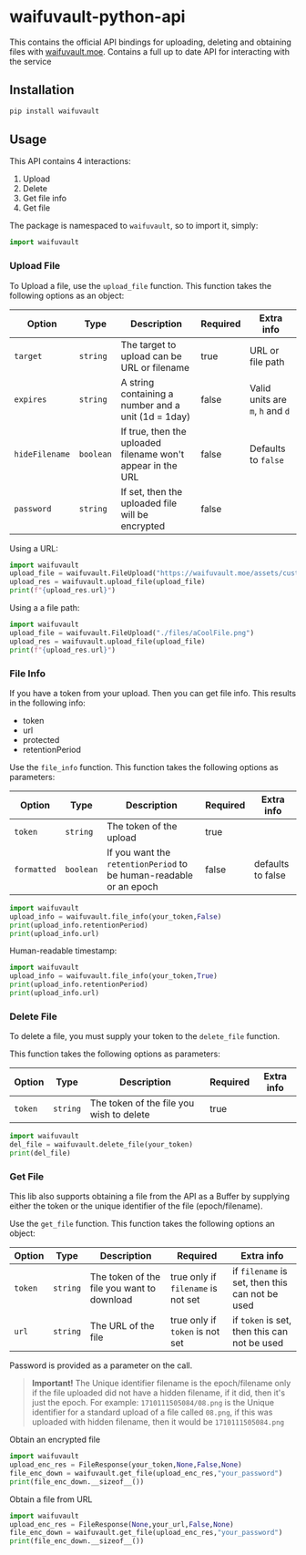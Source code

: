 # waifuvault-python-api

This contains the official API bindings for uploading, deleting and obtaining files
with [waifuvault.moe](https://waifuvault.moe/). Contains a full up to date API for interacting with the service

## Installation

```sh
pip install waifuvault
```

## Usage

This API contains 4 interactions:

1. Upload
2. Delete
3. Get file info
4. Get file

The package is namespaced to `waifuvault`, so to import it, simply:

```python
import waifuvault
```

### Upload File

To Upload a file, use the `upload_file` function. This function takes the following options as an object:

| Option         | Type      | Description                                                                       | Required | Extra info                       |
|----------------|-----------|-----------------------------------------------------------------------------------|----------|----------------------------------|
| `target`       | `string`  | The target to upload can be URL or filename                                       | true     | URL or file path                 |
| `expires`      | `string`  | A string containing a number and a unit (1d = 1day)                               | false    | Valid units are `m`, `h` and `d` |
| `hideFilename` | `boolean` | If true, then the uploaded filename won't appear in the URL                       | false    | Defaults to `false`              |
| `password`     | `string`  | If set, then the uploaded file will be encrypted                                  | false    |                                  |

Using a URL:

```python
import waifuvault
upload_file = waifuvault.FileUpload("https://waifuvault.moe/assets/custom/images/08.png")
upload_res = waifuvault.upload_file(upload_file)
print(f"{upload_res.url}")
```

Using a a file path:

```python
import waifuvault
upload_file = waifuvault.FileUpload("./files/aCoolFile.png")
upload_res = waifuvault.upload_file(upload_file)
print(f"{upload_res.url}")
```

### File Info

If you have a token from your upload. Then you can get file info. This results in the following info:

* token
* url
* protected
* retentionPeriod

Use the `file_info` function. This function takes the following options as parameters:

| Option      | Type      | Description                                                        | Required | Extra info        |
|-------------|-----------|--------------------------------------------------------------------|----------|-------------------|
| `token`     | `string`  | The token of the upload                                            | true     |                   |
| `formatted` | `boolean` | If you want the `retentionPeriod` to be human-readable or an epoch | false    | defaults to false |

```python
import waifuvault
upload_info = waifuvault.file_info(your_token,False)
print(upload_info.retentionPeriod)
print(upload_info.url)
```

Human-readable timestamp:

```python
import waifuvault
upload_info = waifuvault.file_info(your_token,True)
print(upload_info.retentionPeriod)
print(upload_info.url)
```

### Delete File

To delete a file, you must supply your token to the `delete_file` function.

This function takes the following options as parameters:

| Option  | Type     | Description                              | Required | Extra info |
|---------|----------|------------------------------------------|----------|------------|
| `token` | `string` | The token of the file you wish to delete | true     |            |

```python
import waifuvault
del_file = waifuvault.delete_file(your_token)
print(del_file)
```

### Get File

This lib also supports obtaining a file from the API as a Buffer by supplying either the token or the unique identifier
of the file (epoch/filename).

Use the `get_file` function. This function takes the following options an object:

| Option     | Type     | Description                                  | Required                           | Extra info                                               |
|------------|----------|----------------------------------------------|------------------------------------|----------------------------------------------------------|
| `token`    | `string` | The token of the file you want to download   | true only if `filename` is not set | if `filename` is set, then this can not be used          |
| `url`      | `string` | The URL of the file                          | true only if `token` is not set    | if `token` is set, then this can not be used             |

Password is provided as a parameter on the call.

> **Important!** The Unique identifier filename is the epoch/filename only if the file uploaded did not have a hidden
> filename, if it did, then it's just the epoch.
> For example: `1710111505084/08.png` is the Unique identifier for a standard upload of a file called `08.png`, if this
> was uploaded with hidden filename, then it would be `1710111505084.png`

Obtain an encrypted file

```python
import waifuvault
upload_enc_res = FileResponse(your_token,None,False,None)
file_enc_down = waifuvault.get_file(upload_enc_res,"your_password")
print(file_enc_down.__sizeof__())
```

Obtain a file from URL

```python
import waifuvault
upload_enc_res = FileResponse(None,your_url,False,None)
file_enc_down = waifuvault.get_file(upload_enc_res,"your_password")
print(file_enc_down.__sizeof__())
```

